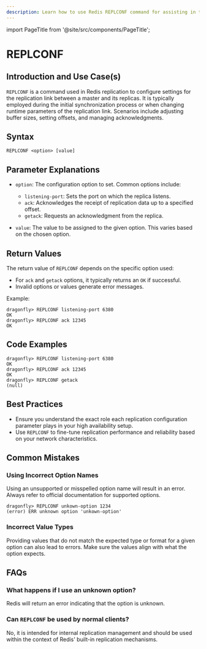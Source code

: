 ```yaml
---
description: Learn how to use Redis REPLCONF command for assisting in the replication process.
---
```


import PageTitle from '@site/src/components/PageTitle';

# REPLCONF

<PageTitle title="Redis REPLCONF Explained (Better Than Official Docs)" />

## Introduction and Use Case(s)

`REPLCONF` is a command used in Redis replication to configure settings for the replication link between a master and its replicas. It is typically employed during the initial synchronization process or when changing runtime parameters of the replication link. Scenarios include adjusting buffer sizes, setting offsets, and managing acknowledgments.

## Syntax

```cli
REPLCONF <option> [value]
```

## Parameter Explanations

- `option`: The configuration option to set. Common options include:

  - `listening-port`: Sets the port on which the replica listens.
  - `ack`: Acknowledges the receipt of replication data up to a specified offset.
  - `getack`: Requests an acknowledgment from the replica.

- `value`: The value to be assigned to the given option. This varies based on the chosen option.

## Return Values

The return value of `REPLCONF` depends on the specific option used:

- For `ack` and `getack` options, it typically returns an `OK` if successful.
- Invalid options or values generate error messages.

Example:

```cli
dragonfly> REPLCONF listening-port 6380
OK
dragonfly> REPLCONF ack 12345
OK
```

## Code Examples

```cli
dragonfly> REPLCONF listening-port 6380
OK
dragonfly> REPLCONF ack 12345
OK
dragonfly> REPLCONF getack
(null)
```

## Best Practices

- Ensure you understand the exact role each replication configuration parameter plays in your high availability setup.
- Use `REPLCONF` to fine-tune replication performance and reliability based on your network characteristics.

## Common Mistakes

### Using Incorrect Option Names

Using an unsupported or misspelled option name will result in an error. Always refer to official documentation for supported options.

```cli
dragonfly> REPLCONF unkown-option 1234
(error) ERR unknown option 'unkown-option'
```

### Incorrect Value Types

Providing values that do not match the expected type or format for a given option can also lead to errors. Make sure the values align with what the option expects.

## FAQs

### What happens if I use an unknown option?

Redis will return an error indicating that the option is unknown.

### Can `REPLCONF` be used by normal clients?

No, it is intended for internal replication management and should be used within the context of Redis' built-in replication mechanisms.
